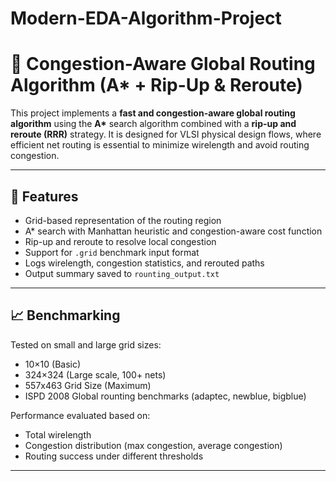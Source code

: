 # Modern-EDA-Algorithm-Project
# 🚀 Congestion-Aware Global Routing Algorithm (A* + Rip-Up & Reroute)

This project implements a **fast and congestion-aware global routing algorithm** using the **A\*** search algorithm combined with a **rip-up and reroute (RRR)** strategy. It is designed for VLSI physical design flows, where efficient net routing is essential to minimize wirelength and avoid routing congestion.

---

## 📌 Features

- Grid-based representation of the routing region
- A* search with Manhattan heuristic and congestion-aware cost function
- Rip-up and reroute to resolve local congestion
- Support for `.grid` benchmark input format
- Logs wirelength, congestion statistics, and rerouted paths
- Output summary saved to `rounting_output.txt`

---

## 📈 Benchmarking

Tested on small and large grid sizes:
- 10×10 (Basic)
- 324×324 (Large scale, 100+ nets)
- 557x463 Grid Size (Maximum)
- ISPD 2008 Global rounting benchmarks (adaptec, newblue, bigblue)
  
Performance evaluated based on:
- Total wirelength
- Congestion distribution (max congestion, average congestion)
- Routing success under different thresholds

---
